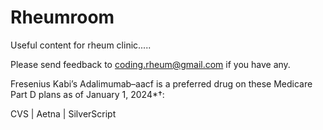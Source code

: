 # Rheumroom
Useful content for rheum clinic.....

Please send feedback to coding.rheum@gmail.com if you have any. 

Fresenius Kabi’s Adalimumab–aacf is a preferred drug
on these Medicare Part D plans as of January 1, 2024*†:
 
CVS   |   Aetna   |   SilverScript
